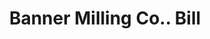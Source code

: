 ---
doi: 10.7916/D8MD0B1B
date_other: '1883'
date_other_textual: '1883'
form: printed ephemera
genre:
- Invoices
name:
- Banner Milling Co.
object_in_context_url: https://biggert.cul.columbia.edu/items/view/ave_biggert_00877
subject_hierarchical_geographic:
- Buffalo, New York, United States
subject_name:
- Banner Milling Co.
title: Banner Milling Co.. Bill
sort_title: Banner Milling Co.. Bill
call_number: ave_biggert_00877
coordinates:
- 42.90472222222222,-78.84944444444444
pid: ave_biggert_00877
identifiers: ave_biggert_00877
thumbnail: false
permalink: /biggert/ave_biggert_00877/
layout: iiif-image-page
---